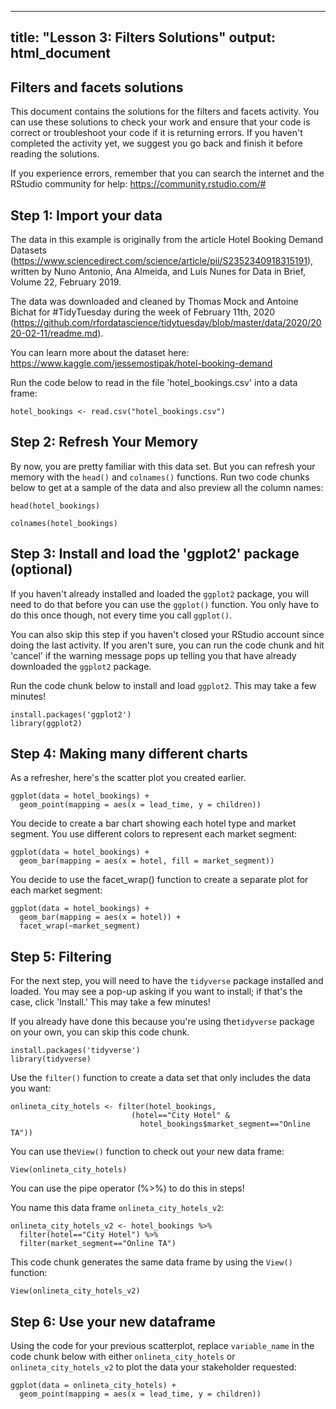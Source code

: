 
---
title: "Lesson 3: Filters Solutions"
output: html_document
---

## Filters and facets solutions
This document  contains the solutions for the filters and facets activity. You can use these solutions to check your work and ensure that your code is correct or troubleshoot your code if it is returning errors. If you haven't completed the activity yet, we suggest you go back and finish it before reading the solutions.

If you experience errors, remember that you can search the internet and the RStudio community for help:
https://community.rstudio.com/#

## Step 1: Import your data

The data in this example is originally from the article Hotel Booking Demand Datasets (https://www.sciencedirect.com/science/article/pii/S2352340918315191), written by Nuno Antonio, Ana Almeida, and Luis Nunes for Data in Brief, Volume 22, February 2019.

The data was downloaded and cleaned by Thomas Mock and Antoine Bichat for #TidyTuesday during the week of February 11th, 2020 (https://github.com/rfordatascience/tidytuesday/blob/master/data/2020/2020-02-11/readme.md).

You can learn more about the dataset here:
https://www.kaggle.com/jessemostipak/hotel-booking-demand

Run the code below to read in the file 'hotel_bookings.csv' into a data frame: 

```{r}
hotel_bookings <- read.csv("hotel_bookings.csv")
```

## Step 2: Refresh Your Memory

By now, you are pretty familiar with this data set. But you can refresh your memory with the `head()` and `colnames()` functions. Run two code chunks below to get at a sample of the data and also preview all the column names:

```{r look at data}
head(hotel_bookings)
```

```{r look at column names}
colnames(hotel_bookings)
```

## Step 3: Install and load the 'ggplot2' package (optional)

If you haven't already installed and loaded the `ggplot2` package, you will need to do that before you can use the `ggplot()` function. You only have to do this once though, not every time you call `ggplot()`.

You can also skip this step if you haven't closed your RStudio account since doing the last activity. If you aren't sure, you can run the code chunk and hit 'cancel' if the warning message pops up telling you that have already downloaded the `ggplot2` package.

Run the code chunk below to install and load `ggplot2`. This may take a few minutes!

```{r loading and installing ggplot2, echo=FALSE, message=FALSE}
install.packages('ggplot2')
library(ggplot2)
```

## Step 4: Making many different charts

As a refresher, here's the scatter plot you created earlier.

```{r creating a plot}
ggplot(data = hotel_bookings) +
  geom_point(mapping = aes(x = lead_time, y = children))
```

You decide to create a bar chart showing each hotel type and market segment. You use different colors to represent each market segment:

```{r bar chart}
ggplot(data = hotel_bookings) +
  geom_bar(mapping = aes(x = hotel, fill = market_segment))
```

You decide to use the facet_wrap() function to create a separate plot for each market segment: 

```{r faceting a plot}
ggplot(data = hotel_bookings) +
  geom_bar(mapping = aes(x = hotel)) +
  facet_wrap(~market_segment)
```

## Step 5: Filtering

For the next step, you will need to have the `tidyverse` package installed and loaded. You may see a pop-up asking if you want to install; if that's the case, click 'Install.' This may take a few minutes!

If you already have done this because you're using the`tidyverse` package on your own, you can skip this code chunk.

```{r install and download tidyverse}
install.packages('tidyverse')
library(tidyverse)
```

Use the `filter()` function to create a data set that only includes the data you want: 

```{r filtering a dataset to just city hotels that are online TA}
onlineta_city_hotels <- filter(hotel_bookings, 
                           (hotel=="City Hotel" & 
                             hotel_bookings$market_segment=="Online TA"))
```

You can use the`View()` function to check out your new data frame:

```{r View}
View(onlineta_city_hotels)
```

You can use the pipe operator (%>%) to do this in steps! 

You name this data frame `onlineta_city_hotels_v2`:

```{r filtering a dataset with the pipe}
onlineta_city_hotels_v2 <- hotel_bookings %>%
  filter(hotel=="City Hotel") %>%
  filter(market_segment=="Online TA")
```

This code chunk generates the same data frame by using the `View()` function:

```{r view second dataframe}
View(onlineta_city_hotels_v2)
```

## Step 6: Use your new dataframe

Using the code for your previous scatterplot, replace `variable_name` in the code chunk below with either `onlineta_city_hotels` or `onlineta_city_hotels_v2` to plot the data your stakeholder requested:

```{r creating a plot part two}
ggplot(data = onlineta_city_hotels) +
  geom_point(mapping = aes(x = lead_time, y = children))
```
